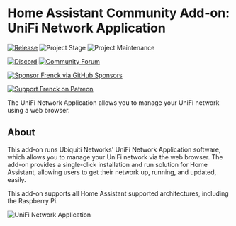 # Home Assistant Community Add-on: UniFi Network Application

[![Release][release-shield]][release] ![Project Stage][project-stage-shield] ![Project Maintenance][maintenance-shield]

[![Discord][discord-shield]][discord] [![Community Forum][forum-shield]][forum]

[![Sponsor Frenck via GitHub Sponsors][github-sponsors-shield]][github-sponsors]

[![Support Frenck on Patreon][patreon-shield]][patreon]

The UniFi Network Application allows you to manage your UniFi network
using a web browser.

## About

This add-on runs Ubiquiti Networks' UniFi Network Application software, which
allows you to manage your UniFi network via the web browser. The add-on
provides a single-click installation and run solution for Home Assistant,
allowing users to get their network up, running, and updated, easily.

This add-on supports all Home Assistant supported architectures, including the
Raspberry Pi.

![UniFi Network Application][screenshot]


[discord-shield]: https://img.shields.io/discord/478094546522079232.svg
[discord]: https://discord.me/hassioaddons
[forum-shield]: https://img.shields.io/badge/community-forum-brightgreen.svg
[forum]: https://community.home-assistant.io/t/home-assistant-community-add-on-unifi-controller/56297?u=frenck
[github-sponsors-shield]: https://frenck.dev/wp-content/uploads/2019/12/github_sponsor.png
[github-sponsors]: https://github.com/sponsors/frenck
[maintenance-shield]: https://img.shields.io/maintenance/yes/2021.svg
[patreon-shield]: https://frenck.dev/wp-content/uploads/2019/12/patreon.png
[patreon]: https://www.patreon.com/frenck
[project-stage-shield]: https://img.shields.io/badge/project%20stage-production%20ready-brightgreen.svg
[release-shield]: https://img.shields.io/badge/version-v1.1.2-blue.svg
[release]: https://github.com/hassio-addons/addon-unifi/tree/v1.1.2
[screenshot]: https://github.com/hassio-addons/addon-unifi/raw/main/images/screenshot.jpg